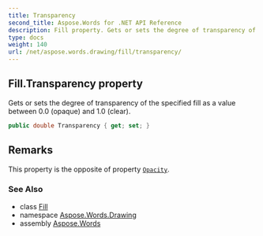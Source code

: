 ```yaml
---
title: Transparency
second_title: Aspose.Words for .NET API Reference
description: Fill property. Gets or sets the degree of transparency of the specified fill as a value between 0.0 opaque and 1.0 clear in C#.
type: docs
weight: 140
url: /net/aspose.words.drawing/fill/transparency/
---
```

## Fill.Transparency property

Gets or sets the degree of transparency of the specified fill as a value between 0.0 (opaque) and 1.0 (clear).

```csharp
public double Transparency { get; set; }
```

## Remarks

This property is the opposite of property [`Opacity`](../opacity/).

### See Also

* class [Fill](../)
* namespace [Aspose.Words.Drawing](../../fill/)
* assembly [Aspose.Words](../../../)
